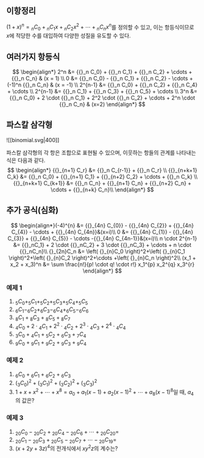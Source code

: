 ## 이항정리
$(1+x)^n = {{}_n C_0} + {{}_n C_1}x + {{}_n C_2}x^2 + \cdots + {{}_n C_n}x^n$를 정의할 수 있고, 이는 항등식이므로 $x$에 적당한 수를 대입하여 다양한 성질을 유도할 수 있다.

## 여러가지 항등식
$$
\begin{align*}
2^n &= {{}_n C_0} + {{}_n C_1} + {{}_n C_2} + \cdots + {{}_n C_n} & (x = 1) \\
0 &= {{}_n C_0} - {{}_n C_1} + {{}_n C_2} - \cdots + (-1)^n {{}_n C_n} & (x = -1) \\
2^{n-1} &= {{}_n C_0} + {{}_n C_2} + {{}_n C_4} + \cdots \\
2^{n-1} &= {{}_n C_1} + {{}_n C_3} + {{}_n C_5} + \cdots \\
3^n &= {{}_n C_0} + 2 \cdot {{}_n C_1} + 2^2 \cdot {{}_n C_2} + \cdots + 2^n \cdot {{}_n C_n} & (x=2) 
\end{align*}
$$

## 파스칼 삼각형

![[binomial.svg|400]]

파스칼 삼각형의 각 항은 조합으로 표현될 수 있으며, 이웃하는 항들의 관계를 나타내는 식은 다음과 같다.
$$
\begin{align*} {{}_{n+1} C_r} &= {{}_n C_{r-1}} + {{}_n C_r} \\
{{}_{n+k+1} C_k} &= {{}_n C_0} + {{}_{n+1} C_1} + {{}_{n+2} C_2} + \cdots + {{}_n C_k} \\
{{}_{n+k+1} C_{k+1}} &= {{}_n C_n} + {{}_{n+1} C_n} + {{}_{n+2} C_n} + \cdots +  {{}_{n+k} C_n}\\
\end{align*}
$$

## 추가 공식(심화)
$$
\begin{align*}(-4)^{n} &= {{}_{4n} C_{0}} - {{}_{4n} C_{2}} + {{}_{4n} C_{4}} - \cdots + {{}_{4n} C_{4n}}&(x=i)\\
0 &= {{}_{4n} C_{1}} - {{}_{4n} C_{3}} + {{}_{4n} C_{5}} - \cdots -{{}_{4n} C_{4n-1}}&(x=i)\\
n \cdot 2^{n-1} &= {{}_nC_1} + 2 \cdot {{}_nC_2} + 3 \cdot {{}_nC_3} + \cdots + n \cdot {{}_nC_n}\\
{}_{2n}C_n &= \left( {}_{n}C_0 \right)^2+\left( {}_{n}C_1 \right)^2+\left( {}_{n}C_2 \right)^2+\cdots +\left( {}_{n}C_n \right)^2\\
(x_1 + x_2 + x_3)^n &= \sum \frac{n!}{p! \cdot q! \cdot r!} x_1^{p} x_2^{q} x_3^{r}
\end{align*}
$$

### 예제 1
1. ${}_{5} C _{0} + _{5} C _{1} + _{5} C _{2} + _{5} C _{3} + _{5} C _{4} + _{5} C _{5}$
2. ${}_{6} C _{1} - _{6} C _{2} + _{6} C _{3} - _{6} C _{4} + _{6} C _{5} - _{6} C _{6}$
3. ${}_{8} C _{1} + {}_{8} C _{3} + {}_{8} C _{5} +{}_{8} C _{7}$
4. ${}_{4} C _{0} +2 \cdot{} _{4} C _{1} +2 ^{2} \cdot {}_{4} C _{2} +2 ^{3} \cdot {}_{4} C _{3} +2 ^{4} \cdot {}_{4} C _{4}$
5. ${}_{3} C _{0} + {}_{4} C _{1} + {}_{5} C _{2} + {}_{6} C _{3} + {}_{7} C _{4}$
6. ${}_{9} C _{0} + {}_{9} C_{1} + {}_{9} C _{2} + {}_{9} C _{3} + {}_{9} C _{4}$

### 예제 2
1. ${}_{6} C _{0} + {}_{6} C _{1} + {}_{6} C _{2} +{}_{6} C _{3}$
2. $\left( {}_{3}C_0 \right)^2+\left( {}_{3}C_1 \right)^2+\left( {}_{3}C_2 \right)^2+\left( {}_{3}C_3 \right)^2$
3. $1+x+x ^{2} + \cdots +x^{8} =a _{0} +a _{1} (x-1)+a _{2} (x-1)^{2} + \cdots +a _{8} (x-1) ^{8}$일 때, $a_4$의 값은?
### 예제 3
1. ${}_{20} C _{0} - {}_{20} C _{2} + {}_{20} C _{4} - {}_{20} C _{6} + \cdots + {}_{20} C _{20}=$
2. ${}_{20} C _{1} - {}_{20} C _{3} + {}_{20} C _{5} - {}_{20} C _{7} + \cdots - {}_{20} C _{19}=$
3. $(x+2y+3z)^4$의 전개식에서 $xy^2z$의 계수는?
